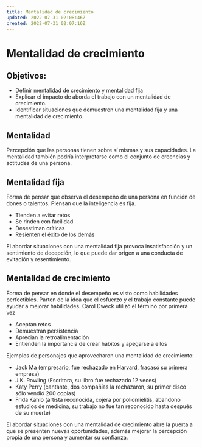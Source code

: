 ```yaml
---
title: Mentalidad de crecimiento
updated: 2022-07-31 02:08:46Z
created: 2022-07-31 02:07:16Z
---
```


# Mentalidad de crecimiento
## Objetivos:
- Definir mentalidad de crecimiento y mentalidad fija
- Explicar el impacto de aborda el trabajo con un mentalidad de crecimiento.
- Identificar situaciones que demuestren una mentalidad fija y una mentalidad de crecimiento.

## Mentalidad
Percepción que las personas tienen sobre sí mismas y sus capacidades.
La mentalidad también podría interpretarse como el conjunto de creencias y actitudes de una persona.

## Mentalidad fija
Forma de pensar que observa el desempeño de una persona en función de dones o talentos. Piensan que la inteligencia es fija.

- Tienden a evitar retos
- Se rinden con facilidad
- Desestiman críticas
- Resienten el éxito de los demás

El abordar situaciones con una mentalidad fija provoca insatisfacción y un sentimiento de decepción, lo que puede dar origen a una conducta  de evitación y resentimiento.

## Mentalidad de crecimiento
 Forma de pensar en donde el desempeño es visto como habilidades perfectibles. Parten de la idea que el esfuerzo y el trabajo constante puede ayudar a mejorar habilidades. Carol Dweck utilizó el término por primera vez

- Aceptan retos
- Demuestran persistencia
- Aprecian la retroalimentación
- Entienden la importancia de crear hábitos y apegarse a ellos

Ejemplos de personajes que aprovecharon una mentalidad de crecimiento:
 - Jack Ma (empresario, fue rechazado en Harvard, fracasó su primera empresa)
 - J.K. Rowling (Escritora, su libro fue rechazado 12 veces)
 - Katy Perry (cantante, dos compañías la rechazaron, su primer disco sólo vendió 200 copias)
 - Frida Kahlo (artista reconocida, cojera por poliomielitis, abandonó estudios de medicina, su trabajo no fue tan reconocido hasta después de su muerte)

El abordar situaciones con una mentalidad de crecimiento abre la puerta a que se presenten nuevas oportunidades, además mejorar la percepción propia de una persona y aumentar su confianza.